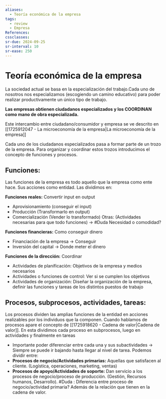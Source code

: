 ```yaml
---
aliases:
  - Teoría económica de la empresa
tags:
  - review
  - Empresa
References: 
cssclasses:
sr-due: 2024-09-25
sr-interval: 10
sr-ease: 250
---
```

# Teoría económica de la empresa
La sociedad actual se basa en la especialización del trabajo.Cada uno de nosotros nos especializamos (escogiendo un camino educativo) para poder realizar productivamente un único tipo de trabajo. 

**Las empresas obtienen ciudadanos especializados y los COORDINAN como mano de obra especializada.**

Este intercambio entre ciudadano/consumidor y empresa se ve descrito en [[1725912047 - La microeconomía de la empresa|La microeconomía de la empresa]]

Cada uno de los ciudadanos especializados pasa a formar parte de un trozo de la empresa. Para organizar y coordinar estos trozos introducimos el concepto de funciones y procesos.

## Funciones:
Las funciones de la empresa es todo aquello que la empresa como ente hace. Sus acciones como entidad. Las dividimos en: 

**Funciones reales:** Convertir input en output
+ Aprovisionamiento (conseguir el input)
+ Producción (Transformarlo en output)
+ Comercialización (Vender lo transformado)
Otras: (Actividades necesarias para que todo funciones) → #Duda Necesidad o comodidad?

**Funciones financieras:** Como conseguir dinero
+ Financiación de la empresa → Conseguir
+ Inversión del capital → Donde meter el dinero 

 **Funciones de la dirección:** Coordinar 
 + Actividades de planificación: Objetivos de la empresa y medios necesarios
 + Actividades o funciones de control: Ver si se cumplen los objetivos 
 + Actividades de organización: Diseñar la organización de la empresa, definir las funciones y tareas de los distintos puestos de trabajo
## Procesos, subprocesos, actividades, tareas: 
Los procesos dividen las amplias funciones de la entidad en acciones realizables por los individuos que la componen. 
Cuando hablamos de procesos apare el concepto de [[1725918620 - Cadena de valor|Cadena de valor]]. En esta dividimos cada proceso en subprocesos, luego en actividades y finalmente en tareas
+ Importante poder diferenciar entre cada una y sus subactividades → Siempre se puede ir bajando hasta llegar al nivel de tarea.
Podemos dividir entre: 
+ **Procesos de negocio/Actividades primarias:** Aquellas que satisfacen al cliente. (Logística, operaciones, marketing, ventas)
+ **Procesos de apoyo/Actividades de soporte:** Dan servicio a los procesos de negocio/proceso de producción. (Gestión, Recursos humanos, Desarrollo). 
#Duda : Diferencia entre proceso de negocio/actividad primaria? Además de la relación que tienen en la cadena de valor.
